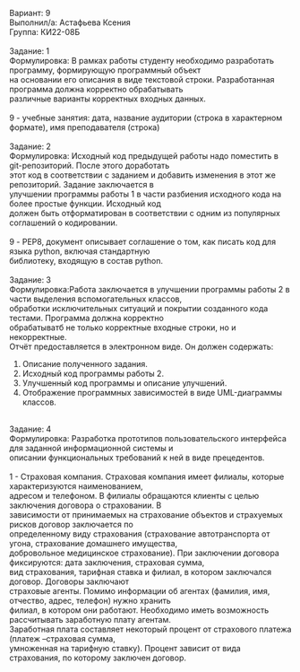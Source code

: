 Вариант: 9<br/>
Выполнил/а: Астафьева Ксения<br/>
Группа: КИ22-08Б<br/>
<br/>
Задание: 1<br/>
Формулировка: В рамках работы студенту необходимо разработать программу, формирующую программный объект<br/>
на основании его описания в виде текстовой строки. Разработанная программа должна корректно обрабатывать<br/>
различные варианты корректных входных данных.<br/>
<br/>
9 - учебные занятия: дата, название аудитории (строка в характерном формате), имя преподавателя (строка)<br/>
<br/>
Задание: 2<br/>
Формулировка: Исходный код предыдущей работы надо поместить в git-репозиторий. После этого доработать<br/>
этот код в соответствии с заданием и добавить изменения в этот же репозиторий. Задание заключается в<br/>
улучшении программы работы 1 в части разбиения исходного кода на более простые функции. Исходный код<br/>
должен быть отформатирован в соответствии с одним из популярных соглашений о кодировании.<br/>
<br/>
9 - PEP8, документ описывает соглашение о том, как писать код для языка python, включая стандартную<br/>
библиотеку, входящую в состав python.<br/>
<br/>
Задание: 3<br/>
Формулировка:Работа заключается в улучшении программы работы 2 в части выделения вспомогательных классов,<br/>
обработки исключительных ситуаций и покрытии созданного кода тестами. Программа должна корректно<br/>
обрабатыватб не только корректные входные строки, но и некорректные.<br/>
Отчёт предоставляется в электронном виде. Он должен содержать:<br/>
1. Описание полученного задания.<br/>
2. Исходный код программы работы 2.<br/>
3. Улучшенный код программы и описание улучшений.<br/>
4. Отображение программных зависимостей в виде UML-диаграммы классов.<br/>
<br/>
Задание: 4<br/>
Формулировка: Разработка прототипов пользовательского интерфейса для заданной информационной системы и<br/>
описании функциональных требований к ней в виде прецедентов.<br/>
<br/>
1 - Страховая компания. Страховая компания имеет филиалы, которые характеризуются наименованием,<br/>
адресом и телефоном. В филиалы обращаются клиенты с целью заключения договора о страховании. В<br/>
зависимости от принимаемых на страхование объектов и страхуемых рисков договор заключается по<br/>
определенному виду страхования (страхование автотранспорта от угона, страхование домашнего имущества,<br/>
добровольное медицинское страхование). При заключении договора фиксируются: дата заключения, страховая сумма,<br/>
вид страхования, тарифная ставка и филиал, в котором заключался договор. Договоры заключают<br/>
страховые агенты. Помимо информации об агентах (фамилия, имя, отчество, адрес, телефон) нужно хранить<br/>
филиал, в котором они работают. Необходимо иметь возможность рассчитывать заработную плату агентам.<br/>
Заработная плата составляет некоторый процент от страхового платежа (платеж –страховая сумма,<br/>
умноженная на тарифную ставку). Процент зависит от вида страхования, по которому заключен договор.<br/>

